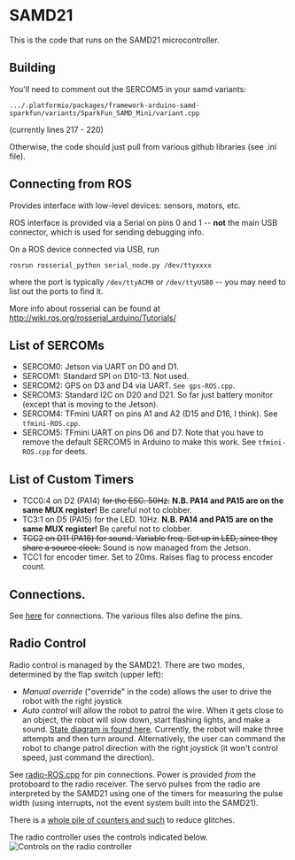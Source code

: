 # SAMD21

This is the code that runs on the SAMD21 microcontroller.

## Building

You'll need to comment out the SERCOM5 in your samd variants:

`.../.platformio/packages/framework-arduino-samd-sparkfun/variants/SparkFun_SAMD_Mini/variant.cpp`

(currently lines 217 - 220)

Otherwise, the code should just pull from various github libraries (see .ini file).

## Connecting from ROS

Provides interface with low-level devices: sensors, motors, etc.

ROS interface is provided via a Serial on pins 0 and 1 -- **not** the main USB connector, which is used for sending debugging info.

On a ROS device connected via USB, run

```rosrun rosserial_python serial_node.py /dev/ttyxxxx```

where the port is typically `/dev/ttyACM0` or `/dev/ttyUSB0` -- you may need to list out the ports to find it.

More info about rosserial can be found at http://wiki.ros.org/rosserial_arduino/Tutorials/

## List of SERCOMs

* SERCOM0: Jetson via UART on D0 and D1.
* SERCOM1: Standard SPI on D10-13. Not used. 
* SERCOM2: GPS on D3 and D4 via UART. `See gps-ROS.cpp`.
* SERCOM3: Standard I2C on D20 and D21. So far just battery monitor (except that is moving to the Jetson).
* SERCOM4: TFmini UART on pins A1 and A2 (D15 and D16, I think). See `tfmini-ROS.cpp`.
* SERCOM5: TFmini UART on pins D6 and D7. Note that you have to remove the default SERCOM5 in Arduino to make this work. See `tfmini-ROS.cpp` for deets.

## List of Custom Timers

* TCC0:4 on D2 (PA14) ~~for the ESC. 50Hz.~~ **N.B. PA14 and PA15 are on the same MUX register!** Be careful not to clobber. 
* TC3:1 on D5 (PA15) for the LED. 10Hz. **N.B. PA14 and PA15 are on the same MUX register!** Be careful not to clobber. 
* ~~TCC2 on D11 (PA16) for sound. Variable freq. Set up in LED, since they share a source clock.~~ Sound is now managed from the Jetson.
* TCC1 for encoder timer. Set to 20ms. Raises flag to process encoder count.

## Connections.

See [here](docs/Connections-SAMD21.jpg) for connections. The various files also define the pins.

## Radio Control

Radio control is managed by the SAMD21. There are two modes, determined by the flap switch (upper left):
* _Manual override_ ("override" in the code) allows the user to drive the robot with the right joystick
* _Auto control_ will allow the robot to patrol the wire. When it gets close to an object, the robot will slow down, start flashing lights, and make a sound. [State diagram is found here](docs/Auto-Patrol-State-Diagram.jpg). Currently, the robot will make three attempts and then turn around. Alternatively, the user can command the robot to change patrol direction with the right joystick (it won't control speed, just command the direction).

See [radio-ROS.cpp](src/radio-ROS.cpp) for pin connections. Power is provided _from_ the protoboard to the radio receiver. The servo pulses from the radio are interpreted by the SAMD21 using one of the timers for measuring the pulse width (using interrupts, not the event system built into the SAMD21).

There is a [whole pile of counters and such](docs/RC-Mode-State-Diagram.jpg) to reduce glitches.

The radio controller uses the controls indicated below.
![Controls on the radio controller](docs/RC-handheld.jpeg)